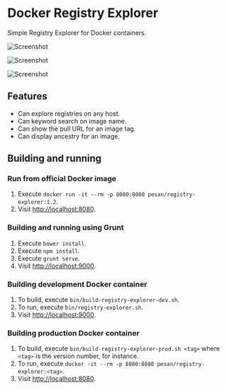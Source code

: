 # Docker Registry Explorer

Simple Registry Explorer for Docker containers.

![Screenshot](/../meta/main-1.png?raw=true "Screenshot")

![Screenshot](/../meta/list-1.png?raw=true "Screenshot")

![Screenshot](/../meta/detail-1.png?raw=true "Screenshot")

## Features
 * Can explore registries on any host.
 * Can keyword search on image name.
 * Can show the pull URL for an image tag.
 * Can display ancestry for an image.

## Building and running

### Run from official Docker image
 1. Execute `docker run -it --rm -p 8080:8080 pesan/registry-explorer:1.2`.
 2. Visit [http://localhost:8080](http://localhost:8080).

### Building and running using Grunt
 1. Execute `bower install`.
 2. Execute `npm install`.
 3. Execute `grunt serve`.
 4. Visit [http://localhost:9000](http://localhost:9000).

### Building development Docker container
 1. To build, execute `bin/build-registry-explorer-dev.sh`.
 2. To run, execute `bin/registry-explorer.sh`.
 3. Visit [http://localhost:9000](http://localhost:9000).

### Building production Docker container
 1. To build, execute `bin/build-registry-explorer-prod.sh <tag>` where `<tag>` is the version number, for instance.
 2. To run, execute `docker -it --rm -p 8080:8080 pesan/registry-explorer:<tag>`.
 3. Visit [http://localhost:8080](http://localhost:8080).
